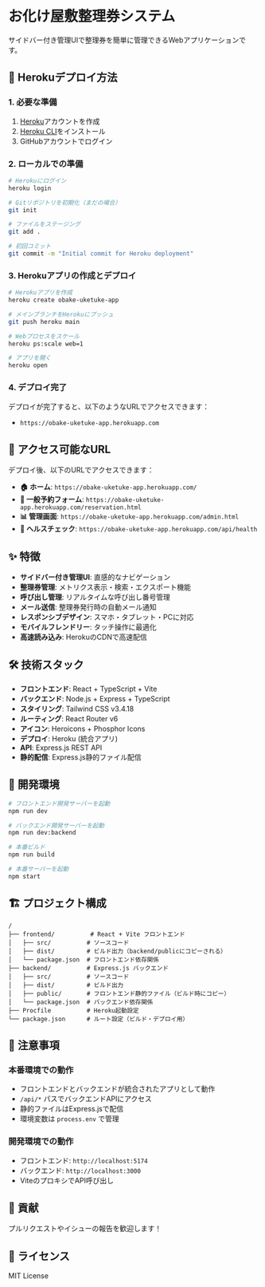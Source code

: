 # お化け屋敷整理券システム

サイドバー付き管理UIで整理券を簡単に管理できるWebアプリケーションです。

## 🚀 Herokuデプロイ方法

### 1. 必要な準備

1. [Heroku](https://heroku.com)アカウントを作成
2. [Heroku CLI](https://devcenter.heroku.com/articles/heroku-cli)をインストール
3. GitHubアカウントでログイン

### 2. ローカルでの準備

```bash
# Herokuにログイン
heroku login

# Gitリポジトリを初期化（まだの場合）
git init

# ファイルをステージング
git add .

# 初回コミット
git commit -m "Initial commit for Heroku deployment"
```

### 3. Herokuアプリの作成とデプロイ

```bash
# Herokuアプリを作成
heroku create obake-uketuke-app

# メインブランチをHerokuにプッシュ
git push heroku main

# Webプロセスをスケール
heroku ps:scale web=1

# アプリを開く
heroku open
```

### 4. デプロイ完了

デプロイが完了すると、以下のようなURLでアクセスできます：
- `https://obake-uketuke-app.herokuapp.com`

## 📱 アクセス可能なURL

デプロイ後、以下のURLでアクセスできます：

- **🏠 ホーム**: `https://obake-uketuke-app.herokuapp.com/`
- **🎫 一般予約フォーム**: `https://obake-uketuke-app.herokuapp.com/reservation.html`
- **📊 管理画面**: `https://obake-uketuke-app.herokuapp.com/admin.html`
- **🔧 ヘルスチェック**: `https://obake-uketuke-app.herokuapp.com/api/health`

## ✨ 特徴

- **サイドバー付き管理UI**: 直感的なナビゲーション
- **整理券管理**: メトリクス表示・検索・エクスポート機能
- **呼び出し管理**: リアルタイムな呼び出し番号管理
- **メール送信**: 整理券発行時の自動メール通知
- **レスポンシブデザイン**: スマホ・タブレット・PCに対応
- **モバイルフレンドリー**: タッチ操作に最適化
- **高速読み込み**: HerokuのCDNで高速配信

## 🛠️ 技術スタック

- **フロントエンド**: React + TypeScript + Vite
- **バックエンド**: Node.js + Express + TypeScript
- **スタイリング**: Tailwind CSS v3.4.18
- **ルーティング**: React Router v6
- **アイコン**: Heroicons + Phosphor Icons
- **デプロイ**: Heroku (統合アプリ)
- **API**: Express.js REST API
- **静的配信**: Express.js静的ファイル配信

## 🔧 開発環境

```bash
# フロントエンド開発サーバーを起動
npm run dev

# バックエンド開発サーバーを起動
npm run dev:backend

# 本番ビルド
npm run build

# 本番サーバーを起動
npm start
```

## 🏗️ プロジェクト構成

```
/
├── frontend/          # React + Vite フロントエンド
│   ├── src/          # ソースコード
│   ├── dist/         # ビルド出力（backend/publicにコピーされる）
│   └── package.json  # フロントエンド依存関係
├── backend/          # Express.js バックエンド
│   ├── src/          # ソースコード
│   ├── dist/         # ビルド出力
│   ├── public/       # フロントエンド静的ファイル（ビルド時にコピー）
│   └── package.json  # バックエンド依存関係
├── Procfile          # Heroku起動設定
└── package.json      # ルート設定（ビルド・デプロイ用）
```

## 📝 注意事項

### 本番環境での動作
- フロントエンドとバックエンドが統合されたアプリとして動作
- `/api/*` パスでバックエンドAPIにアクセス
- 静的ファイルはExpress.jsで配信
- 環境変数は `process.env` で管理

### 開発環境での動作
- フロントエンド: `http://localhost:5174`
- バックエンド: `http://localhost:3000`
- ViteのプロキシでAPI呼び出し

## 🤝 貢献

プルリクエストやイシューの報告を歓迎します！

## 📄 ライセンス

MIT License